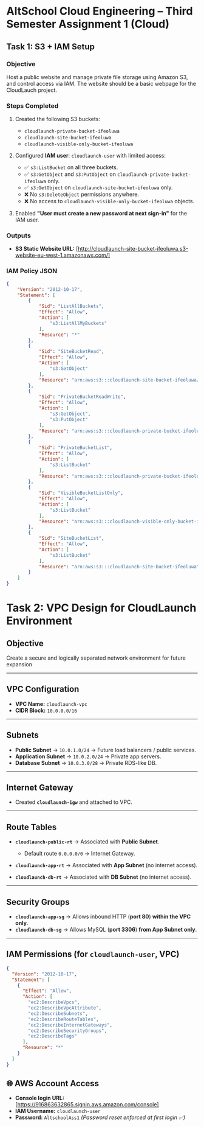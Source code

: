 # AltSchool Cloud Engineering – Third Semester Assignment 1 (Cloud)

## Task 1: S3 + IAM Setup

### Objective  
Host a public website and manage private file storage using Amazon S3, and control access via IAM. The website should be a basic webpage for the CloudLauch project.  

### Steps Completed  
1. Created the following S3 buckets:  
   - `cloudlaunch-private-bucket-ifeoluwa`  
   - `cloudlaunch-site-bucket-ifeoluwa`  
   - `cloudlaunch-visible-only-bucket-ifeoluwa`  

2. Configured **IAM user**: `cloudlaunch-user` with limited access:  
   - ✅ `s3:ListBucket` on all three buckets.  
   - ✅ `s3:GetObject` and `s3:PutObject` on `cloudlaunch-private-bucket-ifeoluwa` only.  
   - ✅ `s3:GetObject` on `cloudlaunch-site-bucket-ifeoluwa` only.  
   - ❌ No `s3:DeleteObject` permissions anywhere.  
   - ❌ No access to `cloudlaunch-visible-only-bucket-ifeoluwa` objects.  

3. Enabled **"User must create a new password at next sign-in"** for the IAM user.  

### Outputs  
- **S3 Static Website URL:** [http://cloudlaunch-site-bucket-ifeoluwa.s3-website-eu-west-1.amazonaws.com/]  


### IAM Policy JSON  
```json
{
    "Version": "2012-10-17",
    "Statement": [
        {
            "Sid": "ListAllBuckets",
            "Effect": "Allow",
            "Action": [
                "s3:ListAllMyBuckets"
            ],
            "Resource": "*"
        },
        {
            "Sid": "SiteBucketRead",
            "Effect": "Allow",
            "Action": [
                "s3:GetObject"
            ],
            "Resource": "arn:aws:s3:::cloudlaunch-site-bucket-ifeoluwa/*"
        },
        {
            "Sid": "PrivateBucketReadWrite",
            "Effect": "Allow",
            "Action": [
                "s3:GetObject",
                "s3:PutObject"
            ],
            "Resource": "arn:aws:s3:::cloudlaunch-private-bucket-ifeoluwa/*"
        },
        {
            "Sid": "PrivateBucketList",
            "Effect": "Allow",
            "Action": [
                "s3:ListBucket"
            ],
            "Resource": "arn:aws:s3:::cloudlaunch-private-bucket-ifeoluwa"
        },
        {
            "Sid": "VisibleBucketListOnly",
            "Effect": "Allow",
            "Action": [
                "s3:ListBucket"
            ],
            "Resource": "arn:aws:s3:::cloudlaunch-visible-only-bucket-ifeoluwa"
        },
        {
            "Sid": "SiteBucketList",
            "Effect": "Allow",
            "Action": [
                "s3:ListBucket"
            ],
            "Resource": "arn:aws:s3:::cloudlaunch-site-bucket-ifeoluwa"
        }
    ]
}
```

# Task 2: VPC Design for CloudLaunch Environment

## Objective
Create a secure and logically separated network environment for future expansion 

---

## VPC Configuration
- **VPC Name:** `cloudlaunch-vpc`  
- **CIDR Block:** `10.0.0.0/16`

---

## Subnets
- **Public Subnet** → `10.0.1.0/24` → Future load balancers / public services.  
- **Application Subnet** → `10.0.2.0/24` → Private app servers.  
- **Database Subnet** → `10.0.3.0/28` → Private RDS-like DB.  

---

## Internet Gateway
- Created **`cloudlaunch-igw`** and attached to VPC.  

---

## Route Tables
- **`cloudlaunch-public-rt`** → Associated with **Public Subnet**.  
  - Default route `0.0.0.0/0` → Internet Gateway.  

- **`cloudlaunch-app-rt`** → Associated with **App Subnet** (no internet access).  

- **`cloudlaunch-db-rt`** → Associated with **DB Subnet** (no internet access).  

---

## Security Groups
- **`cloudlaunch-app-sg`** → Allows inbound HTTP (**port 80**) **within the VPC only**.  
- **`cloudlaunch-db-sg`** → Allows MySQL (**port 3306**) **from App Subnet only**.  

---

## IAM Permissions (for `cloudlaunch-user`, VPC)
```json
{
  "Version": "2012-10-17",
  "Statement": [
    {
      "Effect": "Allow",
      "Action": [
        "ec2:DescribeVpcs",
        "ec2:DescribeVpcAttribute",
        "ec2:DescribeSubnets",
        "ec2:DescribeRouteTables",
        "ec2:DescribeInternetGateways",
        "ec2:DescribeSecurityGroups",
        "ec2:DescribeTags"
      ],
      "Resource": "*"
    }
  ]
}

```


## 🌐 AWS Account Access

- **Console login URL:** [https://916863632865.signin.aws.amazon.com/console]  
- **IAM Username:** `cloudlaunch-user`  
- **Password:** `AltschoolAss1` *(Password reset enforced at first login ✅)*

